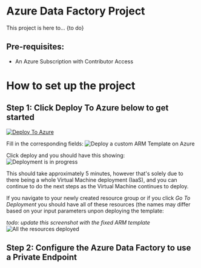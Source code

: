 # Azure Data Factory Project
This project is here to... {to do}

## Pre-requisites:
- An Azure Subscription with Contributor Access

# How to set up the project

## Step 1: Click Deploy To Azure below to get started

[![Deploy To Azure](https://aka.ms/deploytoazurebutton)](https://portal.azure.com/#create/Microsoft.Template/uri/https%3A%2F%2Fraw.githubusercontent.com%2Fsalmanmkc%2Ftemplatedeployment%2Fmain%2Ftemplate.json)

Fill in the corresponding fields:
![Deploy a custom ARM Template on Azure](https://user-images.githubusercontent.com/32169182/110212845-42bf6b00-7e95-11eb-9fc3-55247d4302ec.png)

Click deploy and you should have this showing:
![Deployment is in progress](https://user-images.githubusercontent.com/32169182/110212891-739fa000-7e95-11eb-8039-7f0b0f9c497f.png)


This should take approximately 5 minutes, however that's solely due to there being a whole Virtual Machine deployment (IaaS), and you can continue to do the next steps as the Virtual Machine continues to deploy.

If you navigate to your newly created resource group or if you click *Go To Deployment* you should have all of these resources (the names may differ based on your input parameters unpon deploying the template:


*todo: update this screenshot with the fixed ARM template*
![All the resources deployed](https://user-images.githubusercontent.com/32169182/110212163-f7f02400-7e91-11eb-8f76-30448df0a8a7.png)

## Step 2: Configure the Azure Data Factory to use a Private Endpoint
